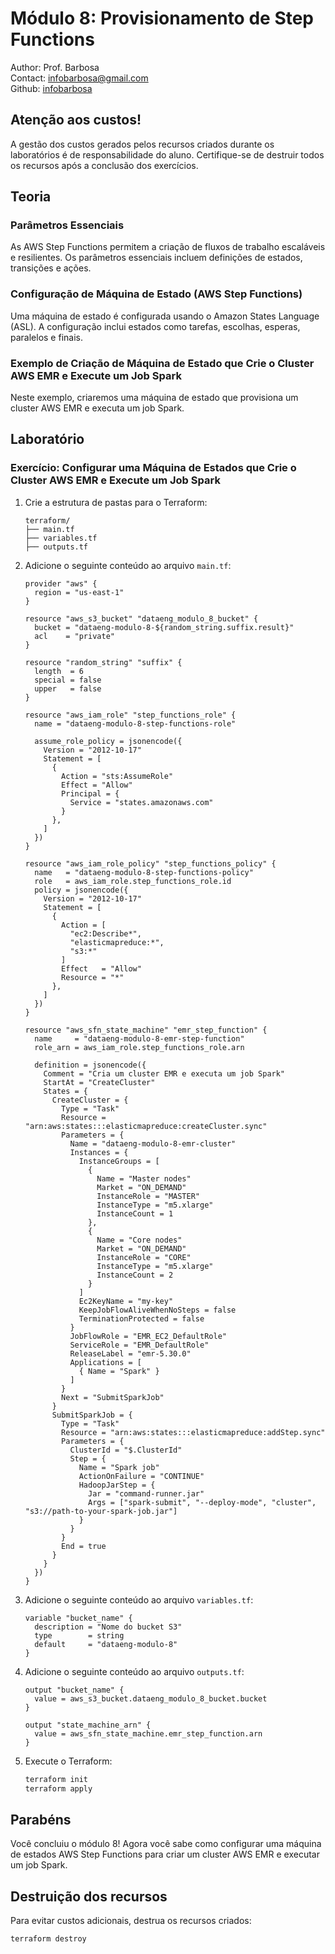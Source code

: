 # Módulo 8: Provisionamento de Step Functions

Author: Prof. Barbosa  
Contact: infobarbosa@gmail.com  
Github: [infobarbosa](https://github.com/infobarbosa)

## Atenção aos custos!
A gestão dos custos gerados pelos recursos criados durante os laboratórios é de responsabilidade do aluno. Certifique-se de destruir todos os recursos após a conclusão dos exercícios.

## Teoria

### Parâmetros Essenciais
As AWS Step Functions permitem a criação de fluxos de trabalho escaláveis e resilientes. Os parâmetros essenciais incluem definições de estados, transições e ações.

### Configuração de Máquina de Estado (AWS Step Functions)
Uma máquina de estado é configurada usando o Amazon States Language (ASL). A configuração inclui estados como tarefas, escolhas, esperas, paralelos e finais.

### Exemplo de Criação de Máquina de Estado que Crie o Cluster AWS EMR e Execute um Job Spark
Neste exemplo, criaremos uma máquina de estado que provisiona um cluster AWS EMR e executa um job Spark.

## Laboratório

### Exercício: Configurar uma Máquina de Estados que Crie o Cluster AWS EMR e Execute um Job Spark

1. Crie a estrutura de pastas para o Terraform:
    ```
    terraform/
    ├── main.tf
    ├── variables.tf
    ├── outputs.tf
    ```

2. Adicione o seguinte conteúdo ao arquivo `main.tf`:
    ```hcl
    provider "aws" {
      region = "us-east-1"
    }

    resource "aws_s3_bucket" "dataeng_modulo_8_bucket" {
      bucket = "dataeng-modulo-8-${random_string.suffix.result}"
      acl    = "private"
    }

    resource "random_string" "suffix" {
      length  = 6
      special = false
      upper   = false
    }

    resource "aws_iam_role" "step_functions_role" {
      name = "dataeng-modulo-8-step-functions-role"

      assume_role_policy = jsonencode({
        Version = "2012-10-17"
        Statement = [
          {
            Action = "sts:AssumeRole"
            Effect = "Allow"
            Principal = {
              Service = "states.amazonaws.com"
            }
          },
        ]
      })
    }

    resource "aws_iam_role_policy" "step_functions_policy" {
      name   = "dataeng-modulo-8-step-functions-policy"
      role   = aws_iam_role.step_functions_role.id
      policy = jsonencode({
        Version = "2012-10-17"
        Statement = [
          {
            Action = [
              "ec2:Describe*",
              "elasticmapreduce:*",
              "s3:*"
            ]
            Effect   = "Allow"
            Resource = "*"
          },
        ]
      })
    }

    resource "aws_sfn_state_machine" "emr_step_function" {
      name     = "dataeng-modulo-8-emr-step-function"
      role_arn = aws_iam_role.step_functions_role.arn

      definition = jsonencode({
        Comment = "Cria um cluster EMR e executa um job Spark"
        StartAt = "CreateCluster"
        States = {
          CreateCluster = {
            Type = "Task"
            Resource = "arn:aws:states:::elasticmapreduce:createCluster.sync"
            Parameters = {
              Name = "dataeng-modulo-8-emr-cluster"
              Instances = {
                InstanceGroups = [
                  {
                    Name = "Master nodes"
                    Market = "ON_DEMAND"
                    InstanceRole = "MASTER"
                    InstanceType = "m5.xlarge"
                    InstanceCount = 1
                  },
                  {
                    Name = "Core nodes"
                    Market = "ON_DEMAND"
                    InstanceRole = "CORE"
                    InstanceType = "m5.xlarge"
                    InstanceCount = 2
                  }
                ]
                Ec2KeyName = "my-key"
                KeepJobFlowAliveWhenNoSteps = false
                TerminationProtected = false
              }
              JobFlowRole = "EMR_EC2_DefaultRole"
              ServiceRole = "EMR_DefaultRole"
              ReleaseLabel = "emr-5.30.0"
              Applications = [
                { Name = "Spark" }
              ]
            }
            Next = "SubmitSparkJob"
          }
          SubmitSparkJob = {
            Type = "Task"
            Resource = "arn:aws:states:::elasticmapreduce:addStep.sync"
            Parameters = {
              ClusterId = "$.ClusterId"
              Step = {
                Name = "Spark job"
                ActionOnFailure = "CONTINUE"
                HadoopJarStep = {
                  Jar = "command-runner.jar"
                  Args = ["spark-submit", "--deploy-mode", "cluster", "s3://path-to-your-spark-job.jar"]
                }
              }
            }
            End = true
          }
        }
      })
    }
    ```

3. Adicione o seguinte conteúdo ao arquivo `variables.tf`:
    ```hcl
    variable "bucket_name" {
      description = "Nome do bucket S3"
      type        = string
      default     = "dataeng-modulo-8"
    }
    ```

4. Adicione o seguinte conteúdo ao arquivo `outputs.tf`:
    ```hcl
    output "bucket_name" {
      value = aws_s3_bucket.dataeng_modulo_8_bucket.bucket
    }

    output "state_machine_arn" {
      value = aws_sfn_state_machine.emr_step_function.arn
    }
    ```

5. Execute o Terraform:
    ```sh
    terraform init
    terraform apply
    ```

## Parabéns
Você concluiu o módulo 8! Agora você sabe como configurar uma máquina de estados AWS Step Functions para criar um cluster AWS EMR e executar um job Spark.

## Destruição dos recursos
Para evitar custos adicionais, destrua os recursos criados:
```sh
terraform destroy